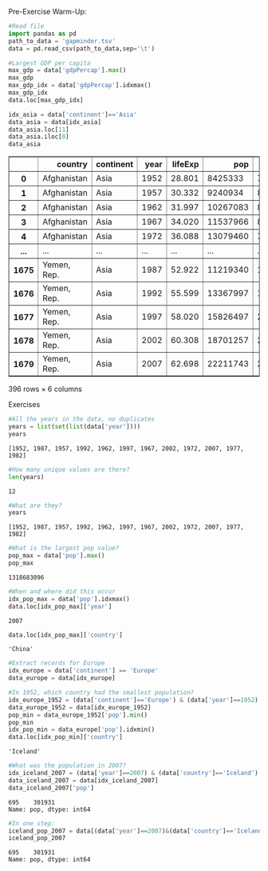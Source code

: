 Pre-Exercise Warm-Up:
```python
#Read file
import pandas as pd
path_to_data = 'gapminder.tsv'
data = pd.read_csv(path_to_data,sep='\t')

#Largest GDP per capita
max_gdp = data['gdpPercap'].max()
max_gdp
max_gdp_idx = data['gdpPercap'].idxmax()
max_gdp_idx
data.loc[max_gdp_idx]

idx_asia = data['continent']=='Asia'
data_asia = data[idx_asia]
data_asia.loc[11]
data_asia.iloc[0]
data_asia
```




<div>
<style scoped>
    .dataframe tbody tr th:only-of-type {
        vertical-align: middle;
    }

    .dataframe tbody tr th {
        vertical-align: top;
    }

    .dataframe thead th {
        text-align: right;
    }
</style>
<table border="1" class="dataframe">
  <thead>
    <tr style="text-align: right;">
      <th></th>
      <th>country</th>
      <th>continent</th>
      <th>year</th>
      <th>lifeExp</th>
      <th>pop</th>
      <th>gdpPercap</th>
    </tr>
  </thead>
  <tbody>
    <tr>
      <th>0</th>
      <td>Afghanistan</td>
      <td>Asia</td>
      <td>1952</td>
      <td>28.801</td>
      <td>8425333</td>
      <td>779.445314</td>
    </tr>
    <tr>
      <th>1</th>
      <td>Afghanistan</td>
      <td>Asia</td>
      <td>1957</td>
      <td>30.332</td>
      <td>9240934</td>
      <td>820.853030</td>
    </tr>
    <tr>
      <th>2</th>
      <td>Afghanistan</td>
      <td>Asia</td>
      <td>1962</td>
      <td>31.997</td>
      <td>10267083</td>
      <td>853.100710</td>
    </tr>
    <tr>
      <th>3</th>
      <td>Afghanistan</td>
      <td>Asia</td>
      <td>1967</td>
      <td>34.020</td>
      <td>11537966</td>
      <td>836.197138</td>
    </tr>
    <tr>
      <th>4</th>
      <td>Afghanistan</td>
      <td>Asia</td>
      <td>1972</td>
      <td>36.088</td>
      <td>13079460</td>
      <td>739.981106</td>
    </tr>
    <tr>
      <th>...</th>
      <td>...</td>
      <td>...</td>
      <td>...</td>
      <td>...</td>
      <td>...</td>
      <td>...</td>
    </tr>
    <tr>
      <th>1675</th>
      <td>Yemen, Rep.</td>
      <td>Asia</td>
      <td>1987</td>
      <td>52.922</td>
      <td>11219340</td>
      <td>1971.741538</td>
    </tr>
    <tr>
      <th>1676</th>
      <td>Yemen, Rep.</td>
      <td>Asia</td>
      <td>1992</td>
      <td>55.599</td>
      <td>13367997</td>
      <td>1879.496673</td>
    </tr>
    <tr>
      <th>1677</th>
      <td>Yemen, Rep.</td>
      <td>Asia</td>
      <td>1997</td>
      <td>58.020</td>
      <td>15826497</td>
      <td>2117.484526</td>
    </tr>
    <tr>
      <th>1678</th>
      <td>Yemen, Rep.</td>
      <td>Asia</td>
      <td>2002</td>
      <td>60.308</td>
      <td>18701257</td>
      <td>2234.820827</td>
    </tr>
    <tr>
      <th>1679</th>
      <td>Yemen, Rep.</td>
      <td>Asia</td>
      <td>2007</td>
      <td>62.698</td>
      <td>22211743</td>
      <td>2280.769906</td>
    </tr>
  </tbody>
</table>
<p>396 rows × 6 columns</p>
</div>



Exercises
```python
#All the years in the data, no duplicates
years = list(set(list(data['year'])))
years
```




    [1952, 1987, 1957, 1992, 1962, 1997, 1967, 2002, 1972, 2007, 1977, 1982]




```python
#How many unique values are there?
len(years)
```




    12




```python
#What are they?
years
```




    [1952, 1987, 1957, 1992, 1962, 1997, 1967, 2002, 1972, 2007, 1977, 1982]




```python
#What is the largest pop value?
pop_max = data['pop'].max()
pop_max
```




    1318683096




```python
#When and where did this occur
idx_pop_max = data['pop'].idxmax()
data.loc[idx_pop_max]['year']
```




    2007




```python
data.loc[idx_pop_max]['country']
```




    'China'




```python
#Extract records for Europe
idx_europe = data['continent'] == 'Europe'
data_europe = data[idx_europe]
```


```python
#In 1952, which country had the smallest population?
idx_europe_1952 = (data['continent']=='Europe') & (data['year']==1952)
data_europe_1952 = data[idx_europe_1952]
pop_min = data_europe_1952['pop'].min()
pop_min
idx_pop_min = data_europe['pop'].idxmin()
data.loc[idx_pop_min]['country']
```




    'Iceland'




```python
#What was the population in 2007?
idx_iceland_2007 = (data['year']==2007) & (data['country']=='Iceland')
data_iceland_2007 = data[idx_iceland_2007]
data_iceland_2007['pop']
```




    695    301931
    Name: pop, dtype: int64




```python
#In one step:
iceland_pop_2007 = data[(data['year']==2007)&(data['country']=='Iceland')]['pop']
iceland_pop_2007
```




    695    301931
    Name: pop, dtype: int64


